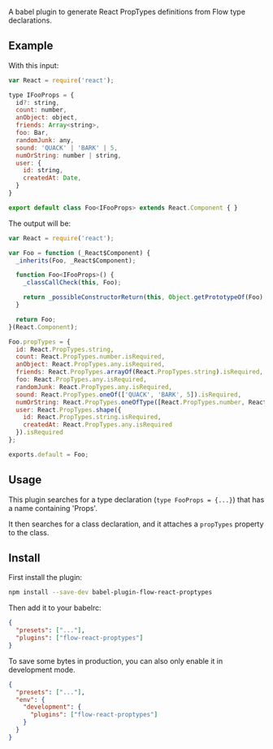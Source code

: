 A babel plugin to generate React PropTypes definitions from Flow type declarations.

## Example

With this input:

```js
var React = require('react');

type IFooProps = {
  id?: string,
  count: number,
  anObject: object,
  friends: Array<string>,
  foo: Bar,
  randomJunk: any,
  sound: 'QUACK' | 'BARK' | 5,
  numOrString: number | string,
  user: {
    id: string,
    createdAt: Date,
  }
}

export default class Foo<IFooProps> extends React.Component { }
```

The output will be:

```js
var React = require('react');

var Foo = function (_React$Component) {
  _inherits(Foo, _React$Component);

  function Foo<IFooProps>() {
    _classCallCheck(this, Foo);

    return _possibleConstructorReturn(this, Object.getPrototypeOf(Foo).apply(this, arguments));
  }

  return Foo;
}(React.Component);

Foo.propTypes = {
  id: React.PropTypes.string,
  count: React.PropTypes.number.isRequired,
  anObject: React.PropTypes.any.isRequired,
  friends: React.PropTypes.arrayOf(React.PropTypes.string).isRequired,
  foo: React.PropTypes.any.isRequired,
  randomJunk: React.PropTypes.any.isRequired,
  sound: React.PropTypes.oneOf(['QUACK', 'BARK', 5]).isRequired,
  numOrString: React.PropTypes.oneOfType([React.PropTypes.number, React.PropTypes.string]).isRequired,
  user: React.PropTypes.shape({
    id: React.PropTypes.string.isRequired,
    createdAt: React.PropTypes.any.isRequired
  }).isRequired
};

exports.default = Foo;
```

## Usage

This plugin searches for a type declaration (`type FooProps = {...}`) that has a name containing 'Props'.

It then searches for a class declaration, and it attaches a `propTypes` property to the class.

## Install

First install the plugin:

```sh
npm install --save-dev babel-plugin-flow-react-proptypes
```

Then add it to your babelrc:

```json
{
  "presets": ["..."],
  "plugins": ["flow-react-proptypes"]
}
```

To save some bytes in production, you can also only enable it in development mode.

```json
{
  "presets": ["..."],
  "env": {
    "development": {
      "plugins": ["flow-react-proptypes"]
    }
  }
}
```
